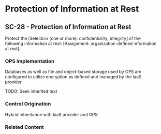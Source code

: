 # Protection of Information at Rest
## SC-28 - Protection of Information at Rest

Protect the [Selection (one or more): confidentiality; integrity] of the following information at rest: [Assignment: organization-defined information at rest].

### OPS Implementation

Databases as well as file and object-based storage used by OPS are configured to utilize encryption as defined and managed by the IaaS provider.

TODO: Seek inherited text

### Control Origination

Hybrid inheritance with IaaS provider and OPS

### Related Content
